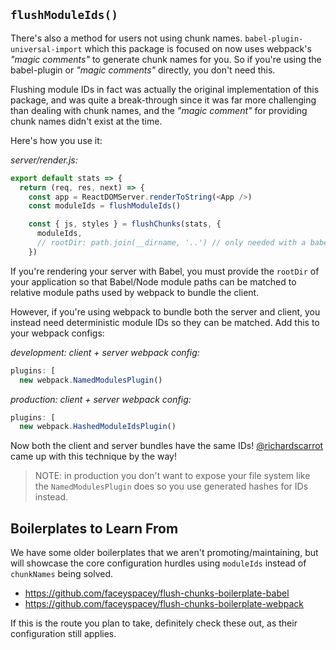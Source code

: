 ## `flushModuleIds()`

There's also a method for users not using chunk names. `babel-plugin-universal-import` which this package is focused on now uses webpack's *"magic comments"* to generate chunk names for you. So if you're using the babel-plugin or *"magic comments"* directly, you don't need this. 

Flushing module IDs in fact was actually the original implementation of this package, and was quite a break-through since it was far more challenging than dealing with chunk names, and the *"magic comment"* for providing chunk names didn't exist at the time.

Here's how you use it:


*server/render.js:*
```js
export default stats => {
  return (req, res, next) => {
    const app = ReactDOMServer.renderToString(<App />)
    const moduleIds = flushModuleIds()

    const { js, styles } = flushChunks(stats, {
      moduleIds,
      // rootDir: path.join(__dirname, '..') // only needed with a babel server
    })
```



If you're rendering your server with Babel, you must provide the `rootDir` of your application so that Babel/Node module paths can be matched to relative module paths used by webpack to bundle the client.

However, if you're using webpack to bundle both the server and client, you instead need deterministic module IDs so they can be matched. Add this to your webpack configs:

*development: client + server webpack config:*
```js
plugins: [
  new webpack.NamedModulesPlugin()
```

*production: client + server webpack config:*
```js
plugins: [
  new webpack.HashedModuleIdsPlugin()
```

Now both the client and server bundles have the same IDs! [@richardscarrot](https://github.com/richardscarrott) came up with this technique by the way!

> NOTE: in production you don't want to expose your file system like the `NamedModulesPlugin` does so you use generated hashes for IDs instead.

## Boilerplates to Learn From
We have some older boilerplates that we aren't promoting/maintaining, but will showcase the core configuration hurdles using `moduleIds` instead of `chunkNames` being solved. 

- https://github.com/faceyspacey/flush-chunks-boilerplate-babel
- https://github.com/faceyspacey/flush-chunks-boilerplate-webpack

If this is the route you plan to take, definitely check these out, as their configuration still applies.
